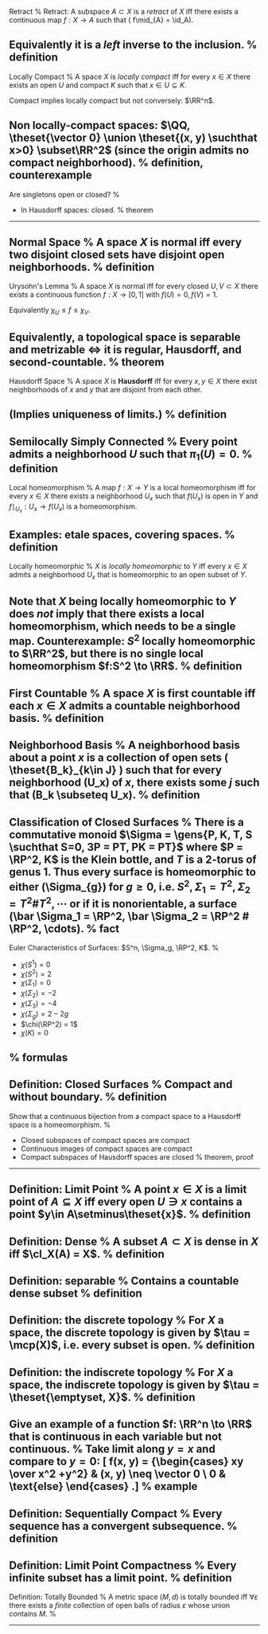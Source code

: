 Retract
%
Retract: A subspace $A \subset X$ is a *retract* of $X$ iff there exists a continuous map $f: X\to A$ such that \(  f\mid_{A} = \id_A\). 

Equivalently it is a *left* inverse to the inclusion.
%
definition
---

Locally Compact
%
A space $X$ is *locally compact* iff for every $x\in X$ there exists an open $U$ and compact $K$ such that $x\in U \subseteq K$.

Compact implies locally compact but not conversely: $\RR^n$.

Non locally-compact spaces: $\QQ, \theset{\vector 0} \union \theset{(x, y) \suchthat x>0} \subset\RR^2$ (since the origin admits no compact neighborhood).
%
definition, counterexample
---


Are singletons open or closed?
%
- In Hausdorff spaces: closed.
%
theorem
---

Normal Space
%
A space $X$ is **normal** iff every two disjoint closed sets have disjoint open neighborhoods.
%
definition
---

Urysohn's Lemma
%
A space $X$ is normal iff for every closed $U, V \subset X$ there exists a continuous function $f: X\to [0, 1]$ with $f(U) = 0, f(V) = 1$.

Equivalently $\chi_U \leq f \leq \chi_V$.

Equivalently, a topological space is separable and metrizable $\iff$ it is regular, Hausdorff, and second-countable.
%
theorem
---

Hausdorff Space
%
A space $X$ is **Hausdorff** iff for every $x,y \in X$ there exist neighborhoods of $x$ and $y$ that are disjoint from each other.

(Implies uniqueness of limits.)
%
definition
---

Semilocally Simply Connected
%
Every point admits a neighborhood $U$ such that $\pi_1(U) = 0$.
%
definition
---

Local homeomorphism
%
A map $f:X\to Y$ is a local homeomorphism iff for every $x\in X$ there exists a neighborhood $U_x$ such that $f(U_x)$ is open in $Y$ and $f\mid_{U_x}: U_x \to f(U_x)$ is a homeomorphism.

Examples: etale spaces, covering spaces.
%
definition
---

Locally homeomorphic
%
$X$ is *locally homeomorphic* to $Y$ iff every $x\in X$ admits a neighborhood $U_x$ that is homeomorphic to an open subset of $Y$.

Note that $X$ being locally homeomorphic to $Y$ does *not* imply that there exists a local homeomorphism, which needs to be a single map. Counterexample: $S^2$ locally homeomorphic to $\RR^2$, but there is no single local homeomorphism $f:S^2 \to \RR$.
%
definition
---

First Countable
%
A space $X$ is **first countable** iff each $x\in X$ admits a countable neighborhood basis. 
%
definition
---

Neighborhood Basis
%
A neighborhood basis about a point $x$ is a collection of open sets \( \theset{B_k}_{k\in J} \)  such that for every neighborhood \(U_x\) of $x$, there exists some $j$ such that \(B_k \subseteq U_x\).
%
definition
---

Classification of Closed Surfaces
%
There is a commutative monoid $\Sigma = \gens{P, K, T, S \suchthat S=0, 3P = PT, PK = PT}$ where $P = \RP^2, K$ is the Klein bottle, and $T$ is a 2-torus of genus 1.
Thus every surface is homeomorphic to either \(\Sigma_{g}\) for $g\geq 0$, i.e. $S^2, \Sigma_1 = T^2, \Sigma_2 = T^2\# T^2, \cdots$ 
**or** 
if it is nonorientable, a surface \(\bar \Sigma_1 = \RP^2, \bar \Sigma_2 = \RP^2 \# \RP^2, \cdots\).
%
fact
---

Euler Characteristics of Surfaces: $S^n, \Sigma_g, \RP^2, K$.
%

- $\chi(S^1) = 0$
- $\chi(S^2) = 2$
- $\chi(\Sigma_1) = 0$
- $\chi(\Sigma_2) = -2$
- $\chi(\Sigma_3) = -4$
- $\chi(\Sigma_g) = 2-2g$
- $\chi(\RP^2) = 1$
- $\chi(K) = 0$

%
formulas
---

Definition: Closed Surfaces
%
Compact and without boundary.
%
definition
---

Show that a continuous bijection from a compact space to a Hausdorff space is a homeomorphism.
%

- Closed subspaces of compact spaces are compact
- Continuous images of compact spaces are compact
- Compact subspaces of Hausdorff spaces are closed
%
theorem, proof
---

Definition: Limit Point
%
A point $x\in X$ is a limit point of $A\subseteq X$ iff every open $U \ni x$ contains a point $y\in A\setminus\theset{x}$.
%
definition
---

Definition: Dense
%
A subset $A\subset X$ is dense in $X$ iff $\cl_X(A) = X$.
%
definition
---

Definition: separable
%
Contains a countable dense subset
%
definition
---

Definition: the discrete topology
%
For $X$ a space, the discrete topology is given by $\tau = \mcp(X)$, i.e. every subset is open.
%
definition
---

Definition: the indiscrete topology
%
For $X$ a space, the indiscrete topology is given by $\tau = \theset{\emptyset, X}$.
%
definition
---

Give an example of a function $f: \RR^n \to \RR$ that is continuous in each variable but not continuous.
%
Take limit along $y=x$ and compare to $y=0$:
\[
f(x, y) = 
{\begin{cases}
xy \over x^2 +y^2} & (x, y) \neq \vector 0 \\
0 & \text{else}
\end{cases}
.\]
%
example
---

Definition: Sequentially Compact
%
Every sequence has a convergent subsequence.
%
definition
---

Definition: Limit Point Compactness
%
Every infinite subset has a limit point.
%
definition
---

Definition: Totally Bounded
%
A metric space $(M, d)$ is totally bounded iff $\forall \varepsilon$ there exists a *finite* collection of open balls of radius $\varepsilon$ whose union contains $M$.
%

---

